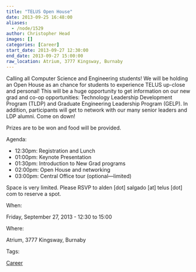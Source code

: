 ```yaml
---
title: "TELUS Open House"
date: 2013-09-25 16:48:00
aliases:
  - /node/1529
author: Christopher Head
images: []
categories: [Career]
start_date: 2013-09-27 12:30:00
end_date: 2013-09-27 15:00:00
raw_location: Atrium, 3777 Kingsway, Burnaby
---
```


Calling all Computer Science and Engineering students! We will be holding an Open House as an chance for students to experience TELUS up-close and personal! This will be a huge opportunity to get information on our new grad and co-op opportunities: Technology Leadership Development Program (TLDP) and Graduate Engineering Leadership Program (GELP). In addition, participants will get to network with our many senior leaders and LDP alumni. Come on down!

Prizes are to be won and food will be provided.

Agenda:

- 12:30pm: Registration and Lunch
- 01:00pm: Keynote Presentation
- 01:30pm: Introduction to New Grad programs
- 02:00pm: Open House and networking
- 03:00pm: Central Office tour (optional—limited)

Space is very limited. Please RSVP to alden \[dot\] salgado \[at\] telus \[dot\] com to reserve a spot.

When:

Friday, September 27, 2013 - 12:30 to 15:00

Where:

Atrium, 3777 Kingsway, Burnaby

Tags:

[Career](/career)
